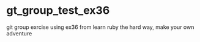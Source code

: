 gt_group_test_ex36
==================

git group exrcise using ex36 from learn ruby the hard way, make your own adventure
